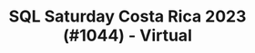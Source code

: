 ---
layout: event
title: "SQL Saturday Costa Rica 2023 (#1044) - Virtual"
subtitle: ""
tags: ["San Jose", "Costa Rica", "physical", "2023", "Central America"]
thumb: /assets/img/logos/Just_icon_Color_small.png
comments: false
data: SQLSat1044
---